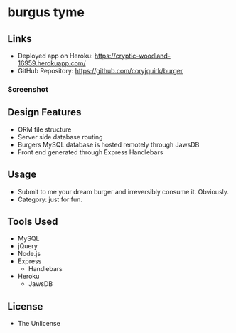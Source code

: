 # burgus tyme

## Links
* Deployed app on Heroku: https://cryptic-woodland-16959.herokuapp.com/
* GitHub Repository: https://github.com/coryjquirk/burger

### Screenshot

## Design Features
* ORM file structure
* Server side database routing
* Burgers MySQL database is hosted remotely through JawsDB
* Front end generated through Express Handlebars

## Usage
* Submit to me your dream burger and irreversibly consume it. Obviously.
* Category: just for fun.

## Tools Used
* MySQL
* jQuery
* Node.js
* Express
    * Handlebars
* Heroku
    * JawsDB

## License
* The Unlicense